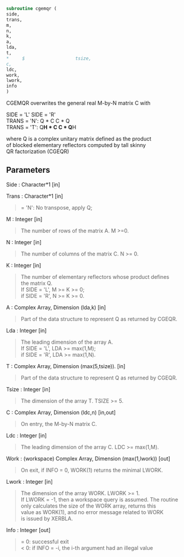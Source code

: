 ```fortran  
subroutine cgemqr (  
side,  
trans,  
m,  
n,  
k,  
a,  
lda,  
t,  
*     $                   tsize,  
c,  
ldc,  
work,  
lwork,  
info  
)  
```  
  
CGEMQR overwrites the general real M-by-N matrix C with  
  
SIDE = 'L'     SIDE = 'R'  
TRANS = 'N':      Q * C          C * Q  
TRANS = 'T':      Q**H * C       C * Q**H  
  
where Q is a complex unitary matrix defined as the product  
of blocked elementary reflectors computed by tall skinny  
QR factorization (CGEQR)  
  
  
## Parameters  
Side : Character*1 [in]  
  
Trans : Character*1 [in]  
> = 'N':  No transpose, apply Q;  
  
M : Integer [in]  
> The number of rows of the matrix A.  M >=0.  
  
N : Integer [in]  
> The number of columns of the matrix C. N >= 0.  
  
K : Integer [in]  
> The number of elementary reflectors whose product defines  
> the matrix Q.  
> If SIDE = 'L', M >= K >= 0;  
> if SIDE = 'R', N >= K >= 0.  
  
A : Complex Array, Dimension (lda,k) [in]  
> Part of the data structure to represent Q as returned by CGEQR.  
  
Lda : Integer [in]  
> The leading dimension of the array A.  
> If SIDE = 'L', LDA >= max(1,M);  
> if SIDE = 'R', LDA >= max(1,N).  
  
T : Complex Array, Dimension (max(5,tsize)). [in]  
> Part of the data structure to represent Q as returned by CGEQR.  
  
Tsize : Integer [in]  
> The dimension of the array T. TSIZE >= 5.  
  
C : Complex Array, Dimension (ldc,n) [in,out]  
> On entry, the M-by-N matrix C.  
  
Ldc : Integer [in]  
> The leading dimension of the array C. LDC >= max(1,M).  
  
Work : (workspace) Complex Array, Dimension (max(1,lwork)) [out]  
> On exit, if INFO = 0, WORK(1) returns the minimal LWORK.  
  
Lwork : Integer [in]  
> The dimension of the array WORK. LWORK >= 1.  
> If LWORK = -1, then a workspace query is assumed. The routine  
> only calculates the size of the WORK array, returns this  
> value as WORK(1), and no error message related to WORK  
> is issued by XERBLA.  
  
Info : Integer [out]  
> = 0:  successful exit  
> < 0:  if INFO = -i, the i-th argument had an illegal value  
  
